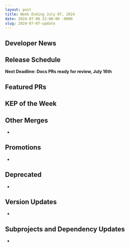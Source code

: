 ```yaml
---
layout: post
title: Week Ending July 07, 2024
date: 2024-07-08 22:00:00 -0000
slug: 2024-07-07-update
---
```


## Developer News


## Release Schedule

**Next Deadline: Docs PRs ready for review, July 16th**


## Featured PRs


## KEP of the Week


## Other Merges

*

## Promotions

*

## Deprecated

*

## Version Updates

*

## Subprojects and Dependency Updates

*
